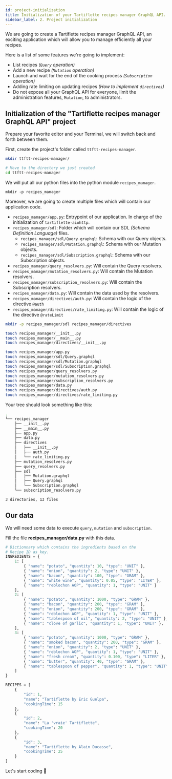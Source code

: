 ```yaml
---
id: project-initialization
title: Initialization of your Tartiflette recipes manager GraphQL API.
sidebar_label: 2. Project initialization
---
```


We are going to create a Tartiflette recipes manager GraphQL API, an exciting application which will allow you to manage efficiently all your recipes.

Here is a list of some features we're going to implement:

* List recipes _(`Query` operation)_
* Add a new recipe _(`Mutation` operation)_
* Launch and wait for the end of the cooking process _(`Subscription` operation)_
* Adding rate limiting on updating recipes _(How to implement `directives`)_
* Do not expose all your GraphQL API for everyone, limit the administration features, `Mutation`, to administrators.


## Initialization of the "Tartiflette recipes manager GraphQL API" project

Prepare your favorite editor and your Terminal, we will switch back and forth between them.

First, create the project's folder called `ttftt-recipes-manager`.
```bash
mkdir ttftt-recipes-manager/

# Move to the directory we just created
cd ttftt-recipes-manager
```

We will put all our python files into the python module `recipes_manager`.
```
mkdir -p recipes_manager
```

Moreover, we are going to create multiple files which will contain our application code.
* `recipes_manager/app.py`: Entrypoint of our application. In charge of the initialization of `tartiflette-aiohttp`.
* `recipes_manager/sdl`: Folder which will contain our SDL _(Schema Definition Language)_ files.
  * `recipes_manager/sdl/Query.graphql`: Schema with our Query objects.
  * `recipes_manager/sdl/Mutation.graphql`: Schema with our Mutation objects.
  * `recipes_manager/sdl/Subscription.graphql`: Schema with our Subscription objects.
* `recipes_manager/query_resolvers.py`: Will contain the Query resolvers.
* `recipes_manager/mutation_resolvers.py`: Will contain the Mutation resolvers.
* `recipes_manager/subscription_resolvers.py`: Will contain the Subscription resolvers.
* `recipes_manager/data.py`: Will contain the data used by the resolvers.
* `recipes_manager/directives/auth.py`: Will contain the logic of the directive `@auth`
* `recipes_manager/directives/rate_limiting.py`: Will contain the logic of the directive `@rateLimit`


```sh
mkdir -p recipes_manager/sdl recipes_manager/directives

touch recipes_manager/__init__.py
touch recipes_manager/__main__.py
touch recipes_manager/directives/__init__.py

touch recipes_manager/app.py
touch recipes_manager/sdl/Query.graphql
touch recipes_manager/sdl/Mutation.graphql
touch recipes_manager/sdl/Subscription.graphql
touch recipes_manager/query_resolvers.py
touch recipes_manager/mutation_resolvers.py
touch recipes_manager/subscription_resolvers.py
touch recipes_manager/data.py
touch recipes_manager/directives/auth.py
touch recipes_manager/directives/rate_limiting.py
```

Your tree should look something like this:

```bash
.
└── recipes_manager
    ├── __init__.py
    ├── __main__.py
    ├── app.py
    ├── data.py
    ├── directives
    │   ├── __init__.py
    │   ├── auth.py
    │   └── rate_limiting.py
    ├── mutation_resolvers.py
    ├── query_resolvers.py
    ├── sdl
    │   ├── Mutation.graphql
    │   ├── Query.graphql
    │   └── Subscription.graphql
    └── subscription_resolvers.py

3 directories, 13 files
```

## Our data

We will need some data to execute `query`, `mutation` and `subscription`.

Fill the file **recipes_manager/data.py** with this data.

```python
# Dictionnary which contains the ingredients based on the
# Recipe ID as key.
INGREDIENTS = {
    1: [
        { "name": "potato", "quantity": 10, "type": "UNIT" },
        { "name": "onion", "quantity": 2, "type": "UNIT" },
        { "name": "bacon", "quantity": 100, "type": "GRAM" },
        { "name": "white wine", "quantity": 0.05, "type": "LITER" },
        { "name": "reblochon AOP", "quantity": 1, "type": "UNIT" }
    ],
    2: [
        { "name": "potato", "quantity": 1000, "type": "GRAM" },
        { "name": "bacon", "quantity": 200, "type": "GRAM" },
        { "name": "onion", "quantity": 200, "type": "GRAM" },
        { "name": "reblochon AOP", "quantity": 1, "type": "UNIT" },
        { "name": "tablespoon of oil", "quantity": 2, "type": "UNIT" },
        { "name": "clove of garlic", "quantity": 1, "type": "UNIT" },
    ],
    3: [
        { "name": "potato", "quantity": 1000, "type": "GRAM" },
        { "name": "smoked bacon", "quantity": 200, "type": "GRAM" },
        { "name": "onion", "quantity": 2, "type": "UNIT" },
        { "name": "reblochon AOP", "quantity": 1, "type": "UNIT" },
        { "name": "fresh cream", "quantity": 0.100, "type": "LITER" },
        { "name": "butter", "quantity": 40, "type": "GRAM" },
        { "name": "tablespoon of pepper", "quantity": 1, "type": "UNIT" },
    ]
}

RECIPES = [
    {
        "id": 1,
        "name": "Tartiflette by Eric Guelpa",
        "cookingTime": 15
    },
    {
        "id": 2,
        "name": "La 'vraie' Tartiflette",
        "cookingTime": 20
    },
    {
        "id": 3,
        "name": "Tartiflette by Alain Ducasse",
        "cookingTime": 25
    }
]
```

Let's start coding :tada:
